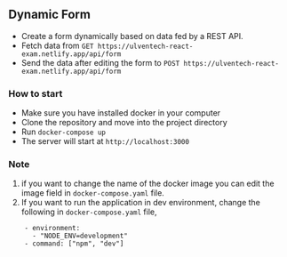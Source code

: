 ## Dynamic Form

- Create a form dynamically based on data fed by a REST API.
- Fetch data from `GET https://ulventech-react-exam.netlify.app/api/form`
- Send the data after editing the form to `POST https://ulventech-react-exam.netlify.app/api/form`

### How to start

- Make sure you have installed docker in your computer
- Clone the repository and move into the project directory
- Run `docker-compose up`
- The server will start at `http://localhost:3000`

### Note

1. if you want to change the name of the docker image you can edit the image field in `docker-compose.yaml` file.
2. If you want to run the application in dev environment, change the following in `docker-compose.yaml` file,

```
    - environment:
      - "NODE_ENV=development"
    - command: ["npm", "dev"]
```
